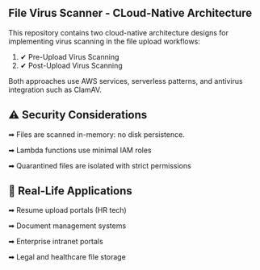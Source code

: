 ## File Virus Scanner - CLoud-Native Architecture

This repository contains two cloud-native architecture designs for implementing virus scanning in the file upload workflows:

1. ✔ Pre-Upload Virus Scanning
2. ✔ Post-Upload Virus Scanning

Both approaches use AWS services, serverless patterns, and antivirus integration such as ClamAV.

## ⚠ Security Considerations

➡ Files are scanned in-memory: no disk persistence.

➡ Lambda functions use minimal IAM roles

➡ Quarantined files are isolated with strict permissions

## 🎯 Real-Life Applications

➡ Resume upload portals (HR tech)

➡ Document management systems

➡ Enterprise intranet portals

➡ Legal and healthcare file storage

